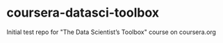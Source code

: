 coursera-datasci-toolbox
========================

Initial test repo for "The Data Scientist’s Toolbox" course on coursera.org
